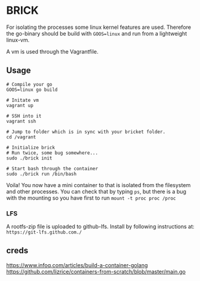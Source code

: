 # BRICK

For isolating the processes some linux kernel features are used. Therefore the 
go-binary should be build with `GOOS=linux` and run from a lightweight linux-vm.

A vm is used through the Vagrantfile.


## Usage

```
# Compile your go
GOOS=linux go build
```

```
# Initate vm
vagrant up

# SSH into it
vagrant ssh
```

```
# Jump to folder which is in sync with your bricket folder.
cd /vagrant

# Initialize brick
# Run twice, some bug somewhere...
sudo ./brick init

# Start bash through the container
sudo ./brick run /bin/bash
```

Voila! You now have a mini container to that is isolated from the filesystem 
and other processes. You can check that by typing `ps`, but there is a bug with the mounting so you have first to run `mount -t proc proc /proc`

### LFS

A rootfs-zip file is uploaded to github-lfs. Install by following instructions
at: `https://git-lfs.github.com./`


## creds

https://www.infoq.com/articles/build-a-container-golang
https://github.com/lizrice/containers-from-scratch/blob/master/main.go
